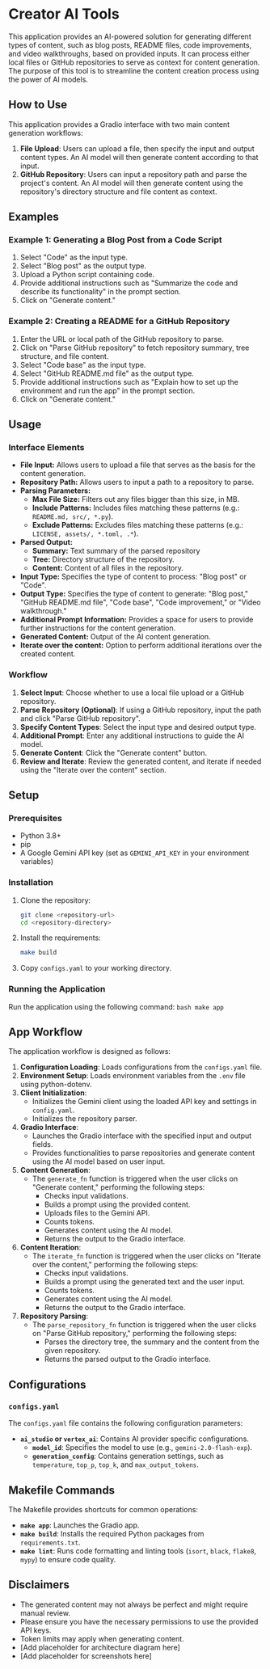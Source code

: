 # Creator AI Tools

This application provides an AI-powered solution for generating different types of content, such as blog posts, README files, code improvements, and video walkthroughs, based on provided inputs. It can process either local files or GitHub repositories to serve as context for content generation. The purpose of this tool is to streamline the content creation process using the power of AI models.

## How to Use

This application provides a Gradio interface with two main content generation workflows:
1.  **File Upload**: Users can upload a file, then specify the input and output content types. An AI model will then generate content according to that input.
2.  **GitHub Repository**: Users can input a repository path and parse the project's content. An AI model will then generate content using the repository's directory structure and file content as context.

## Examples

### Example 1: Generating a Blog Post from a Code Script
1.  Select "Code" as the input type.
2.  Select "Blog post" as the output type.
3.  Upload a Python script containing code.
4.  Provide additional instructions such as "Summarize the code and describe its functionality" in the prompt section.
5.  Click on "Generate content."

### Example 2: Creating a README for a GitHub Repository
1.  Enter the URL or local path of the GitHub repository to parse.
2.  Click on "Parse GitHub repository" to fetch repository summary, tree structure, and file content.
3.  Select "Code base" as the input type.
4.  Select "GitHub README.md file" as the output type.
5.  Provide additional instructions such as "Explain how to set up the environment and run the app" in the prompt section.
6.  Click on "Generate content."

## Usage

### Interface Elements
*   **File Input:** Allows users to upload a file that serves as the basis for the content generation.
*   **Repository Path:** Allows users to input a path to a repository to parse.
*   **Parsing Parameters:**
    *   **Max File Size:** Filters out any files bigger than this size, in MB.
    *   **Include Patterns:** Includes files matching these patterns (e.g.: `README.md, src/, *.py`).
    *   **Exclude Patterns:** Excludes files matching these patterns (e.g.: `LICENSE, assets/, *.toml, .*`).
*   **Parsed Output:**
    *   **Summary:** Text summary of the parsed repository
    *   **Tree:** Directory structure of the repository.
    *   **Content:** Content of all files in the repository.
*   **Input Type:** Specifies the type of content to process: "Blog post" or "Code".
*   **Output Type:** Specifies the type of content to generate: "Blog post," "GitHub README.md file", "Code base", "Code improvement," or "Video walkthrough."
*   **Additional Prompt Information:** Provides a space for users to provide further instructions for the content generation.
*   **Generated Content:** Output of the AI content generation.
*   **Iterate over the content:** Option to perform additional iterations over the created content.

### Workflow

1.  **Select Input**: Choose whether to use a local file upload or a GitHub repository.
2.  **Parse Repository (Optional)**: If using a GitHub repository, input the path and click "Parse GitHub repository".
3.  **Specify Content Types**: Select the input type and desired output type.
4.  **Additional Prompt**: Enter any additional instructions to guide the AI model.
5.  **Generate Content**: Click the "Generate content" button.
6.  **Review and Iterate**: Review the generated content, and iterate if needed using the "Iterate over the content" section.

## Setup

### Prerequisites

*   Python 3.8+
*   pip
*   A Google Gemini API key (set as `GEMINI_API_KEY` in your environment variables)

### Installation

1.  Clone the repository:
    ```bash
    git clone <repository-url>
    cd <repository-directory>
    ```
2.  Install the requirements:
    ```bash
    make build
    ```
3.  Copy `configs.yaml` to your working directory.

### Running the Application
   Run the application using the following command:
    ```bash
    make app
    ```

## App Workflow

The application workflow is designed as follows:

1.  **Configuration Loading**: Loads configurations from the `configs.yaml` file.
2.  **Environment Setup**: Loads environment variables from the `.env` file using python-dotenv.
3.  **Client Initialization**:
    *   Initializes the Gemini client using the loaded API key and settings in `config.yaml`.
    *   Initializes the repository parser.
4.  **Gradio Interface**:
    *   Launches the Gradio interface with the specified input and output fields.
    *   Provides functionalities to parse repositories and generate content using the AI model based on user input.
5.  **Content Generation**:
    *   The `generate_fn` function is triggered when the user clicks on "Generate content," performing the following steps:
        *   Checks input validations.
        *   Builds a prompt using the provided content.
        *   Uploads files to the Gemini API.
        *   Counts tokens.
        *   Generates content using the AI model.
        *   Returns the output to the Gradio interface.
6.  **Content Iteration**:
    *   The `iterate_fn` function is triggered when the user clicks on "Iterate over the content," performing the following steps:
        *   Checks input validations.
        *   Builds a prompt using the generated text and the user input.
        *   Counts tokens.
        *   Generates content using the AI model.
        *   Returns the output to the Gradio interface.
7. **Repository Parsing**:
    * The `parse_repository_fn` function is triggered when the user clicks on "Parse GitHub repository," performing the following steps:
        * Parses the directory tree, the summary and the content from the given repository.
        * Returns the parsed output to the Gradio interface.


## Configurations

### `configs.yaml`
The `configs.yaml` file contains the following configuration parameters:

*   **`ai_studio` or `vertex_ai`**: Contains AI provider specific configurations.
    *   **`model_id`**: Specifies the model to use (e.g., `gemini-2.0-flash-exp`).
    *   **`generation_config`**: Contains generation settings, such as `temperature`, `top_p`, `top_k`, and `max_output_tokens`.

## Makefile Commands

The Makefile provides shortcuts for common operations:

*   **`make app`**: Launches the Gradio app.
*   **`make build`**: Installs the required Python packages from `requirements.txt`.
*   **`make lint`**: Runs code formatting and linting tools (`isort`, `black`, `flake8`, `mypy`) to ensure code quality.

## Disclaimers

*   The generated content may not always be perfect and might require manual review.
*   Please ensure you have the necessary permissions to use the provided API keys.
*   Token limits may apply when generating content.
*   [Add placeholder for architecture diagram here]
*   [Add placeholder for screenshots here]